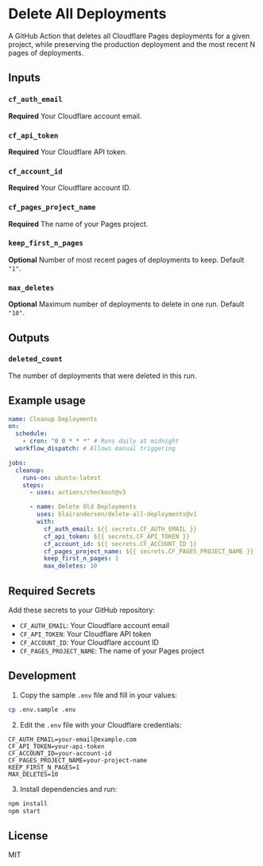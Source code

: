 # Delete All Deployments

A GitHub Action that deletes all Cloudflare Pages deployments for a given project, while preserving the production deployment and the most recent N pages of deployments.

## Inputs

### `cf_auth_email`

**Required** Your Cloudflare account email.

### `cf_api_token`

**Required** Your Cloudflare API token.

### `cf_account_id`

**Required** Your Cloudflare account ID.

### `cf_pages_project_name`

**Required** The name of your Pages project.

### `keep_first_n_pages`

**Optional** Number of most recent pages of deployments to keep. Default `"1"`.

### `max_deletes`

**Optional** Maximum number of deployments to delete in one run. Default `"10"`.

## Outputs

### `deleted_count`

The number of deployments that were deleted in this run.

## Example usage

```yaml
name: Cleanup Deployments
on:
  schedule:
    - cron: "0 0 * * *" # Runs daily at midnight
  workflow_dispatch: # Allows manual triggering

jobs:
  cleanup:
    runs-on: ubuntu-latest
    steps:
      - uses: actions/checkout@v3

      - name: Delete Old Deployments
        uses: blairanderson/delete-all-deployments@v1
        with:
          cf_auth_email: ${{ secrets.CF_AUTH_EMAIL }}
          cf_api_token: ${{ secrets.CF_API_TOKEN }}
          cf_account_id: ${{ secrets.CF_ACCOUNT_ID }}
          cf_pages_project_name: ${{ secrets.CF_PAGES_PROJECT_NAME }}
          keep_first_n_pages: 1
          max_deletes: 10
```

## Required Secrets

Add these secrets to your GitHub repository:

- `CF_AUTH_EMAIL`: Your Cloudflare account email
- `CF_API_TOKEN`: Your Cloudflare API token
- `CF_ACCOUNT_ID`: Your Cloudflare account ID
- `CF_PAGES_PROJECT_NAME`: The name of your Pages project

## Development

1. Copy the sample `.env` file and fill in your values:

```bash
cp .env.sample .env
```

2. Edit the `.env` file with your Cloudflare credentials:

```
CF_AUTH_EMAIL=your-email@example.com
CF_API_TOKEN=your-api-token
CF_ACCOUNT_ID=your-account-id
CF_PAGES_PROJECT_NAME=your-project-name
KEEP_FIRST_N_PAGES=1
MAX_DELETES=10
```

3. Install dependencies and run:

```bash
npm install
npm start
```

## License

MIT
